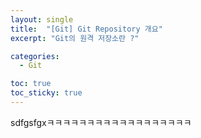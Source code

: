 ```yaml
---
layout: single
title:  "[Git] Git Repository 개요"
excerpt: "Git의 원격 저장소란 ?"

categories:
  - Git

toc: true
toc_sticky: true
---
```



sdfgsfgxㅋㅋㅋㅋㅋㅋㅋㅋㅋㅋㅋㅋㅋㅋㅋㅋㅋㅋ
